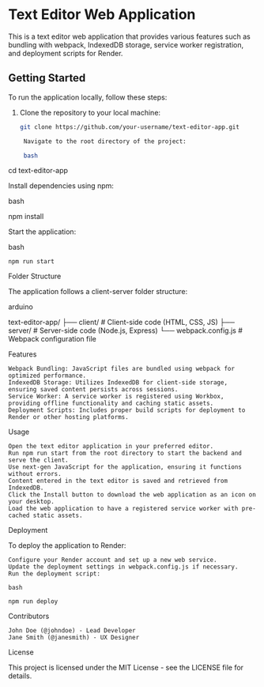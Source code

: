 # Text Editor Web Application

This is a text editor web application that provides various features such as bundling with webpack, IndexedDB storage, service worker registration, and deployment scripts for Render.

## Getting Started

To run the application locally, follow these steps:

1. Clone the repository to your local machine:

   ```bash
   git clone https://github.com/your-username/text-editor-app.git

    Navigate to the root directory of the project:

    bash
   ```

cd text-editor-app

Install dependencies using npm:

bash

npm install

Start the application:

bash

    npm run start

Folder Structure

The application follows a client-server folder structure:

arduino

text-editor-app/
├── client/ # Client-side code (HTML, CSS, JS)
├── server/ # Server-side code (Node.js, Express)
└── webpack.config.js # Webpack configuration file

Features

    Webpack Bundling: JavaScript files are bundled using webpack for optimized performance.
    IndexedDB Storage: Utilizes IndexedDB for client-side storage, ensuring saved content persists across sessions.
    Service Worker: A service worker is registered using Workbox, providing offline functionality and caching static assets.
    Deployment Scripts: Includes proper build scripts for deployment to Render or other hosting platforms.

Usage

    Open the text editor application in your preferred editor.
    Run npm run start from the root directory to start the backend and serve the client.
    Use next-gen JavaScript for the application, ensuring it functions without errors.
    Content entered in the text editor is saved and retrieved from IndexedDB.
    Click the Install button to download the web application as an icon on your desktop.
    Load the web application to have a registered service worker with pre-cached static assets.

Deployment

To deploy the application to Render:

    Configure your Render account and set up a new web service.
    Update the deployment settings in webpack.config.js if necessary.
    Run the deployment script:

    bash

    npm run deploy

Contributors

    John Doe (@johndoe) - Lead Developer
    Jane Smith (@janesmith) - UX Designer

License

This project is licensed under the MIT License - see the LICENSE file for details.
